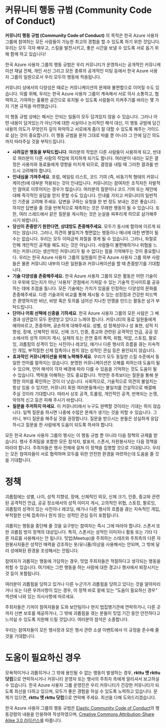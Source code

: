 # 커뮤니티 행동 규범 (Community Code of Conduct)

**커뮤니티 행동 규범 (Community Code of Conduct)** 의 목적은 한국 Azure 사용자 그룹에 참여하는 모든 사람들이 가능한 최고의 경험을 할 수 있도록 하기 위한 것입니다. 우리는 모두 각자 배우고, 스킬을 발전시키고, 좋은 시간을 보낼 수 있도록 서로 돕기 위해 함께 하고 있습니다!

한국 Azure 사용자 그룹의 행동 규범은 우리 커뮤니티가 운영하시는 공개적인 커뮤니케이션 채널 전체, 개인 서신 그리고 모든 종류의 공개적인 미팅 등에서 한국 Azure 사용자 그룹의 일원으로서 우리 모두의 행동에 적용됩니다.

커뮤니티 상에서의 다양성은 때로는 커뮤니케이션의 문제와 불편함으로 이어질 수도 있습니다. 이를 위해, 우리는 한국 Azure 사용자 그룹이 계속해서 서로 의사 소통하고, 협력하고, 기여하는 훌륭한 공간으로 유지될 수 있도록 사람들이 지켜주기를 바라는 몇 가지 기본 규칙을 마련했습니다.

이 행동 규범 상에는 해서는 안되는 일들이 모두 담겨있지 않을 수 있습니다. 그러나 어떤 내용이 담겨있는가 아닌가에 대한 사실이나 논리적인 해석 대신, 이 행동 규범에 담긴 내용의 의도가 무엇인지 깊이 파악하고 서로에게 좀더 잘 대할 수 있도록 해주는 가이드로 삼는 것이 중요합니다. 이 행동 규범을 문자 그대로 따를 뿐 아니라 그 안에 담긴 의도까지 따라주실 것을 부탁드립니다.

- **사려깊은 행동을 부탁드립니다**. 여러분의 작업은 다른 사람들이 사용하게 되고, 반대로 여러분이 다른 사람의 작업에 의지하게 되기도 합니다. 여러분이 내리는 모든 결정은 사용자와 동료들에게 영향을 미치게 되므로, 결정을 내릴 때 그러한 결과를 반드시 고려해야 합니다.
- **인내심을 가져주세요**. 포럼, 메일링 리스트, 코드 기여 (즉, 비동기적 형태의 커뮤니케이션)에 대부분 적용되는 것이 인내입니다. 커뮤니티는 참여자든 조직자든 자발적인 참여로 이루어지는 경우가 많습니다. 여러분의 질문이나 코드 기여 또는 제안에 대해 즉각적인 응답을 얻지 못할 수도 있습니다. 인내를 가지고 커뮤니티의 일반적인 기준을 고려해 주세요. 답변을 구하는 요청을 한 번 정도 보내는 것은 좋습니다. 하지만 답변을 줄 것을 반복적으로 재촉하는 것은 무례한 행동이 될 수 있습니다. 또한, 여러 스레드에서 같은 질문을 게시하는 것은 눈살을 찌푸리게 하므로 삼가해주시기 바랍니다.
- **당신이 존중받기 원한다면, 상대방도 존중해주세요**. 모두가 동시에 합의에 이르게 되지는 않습니다. 그러나, 의견의 불일치가 형편없는 행동이나 매너에 대한 변명이 될 수는 없습니다. 우리는 모두 이따금씩 좌절을 겪게 될 수 있습니다. 그러나, 좌절로 인해 개인적인 공격을 해도 되는 것은 아닙니다. 사람들이 불편해하거나 위협을 느끼는 커뮤니티는 생산적인 커뮤니티가 될 수 없다는 점을 기억해두는 것이 중요합니다. 우리는 한국 Azure 사용자 그룹의 일원들이 한국 Azure 사용자 그룹 외부 사람들은 물론 커뮤니티 내부의 다른 일원들과 커뮤니케이션을 할 때 존중받기를 기대합니다.
- **기술 다양성을 존중해주세요.** 한국 Azure 사용자 그룹의 모든 활동은 어떤 기술이 더 우위에 있는지가 아닌 '사용자' 관점에서 가져갈 수 있는 기술적 인사이트를 공유하는 데에 초점을 둡니다. 모든 기술에는 가치가 있음을 인정하는 다양성의 문화를 존중해주세요. 다른 기술과의 비교를 통해 제시될 수 있는 성장점과 건강한 피드백은 환영하지만 비난, 비방 혹은 토의를 넘어선 지나친 언쟁을 만드는 활동은 삼가 부탁드립니다.
- **단어나 어휘 선택에 신중을 기하세요**. 한국 Azure 사용자 그룹의 모든 사람은 그 배경과 상관없이 모두 환영받고 있다고 느껴야 합니다. 커뮤니티의 동료 일원들에게 예의바르고, 존중하며, 공손하게 대해주세요. 성별, 성 정체성이나 성 표현, 성적 지향성, 장애, 신체적인 외모, 신체 크기, 인종, 종교와 관련된 공격적인 언급, 공공 장소에서의 성적 이미지 게시, 실제의 또는 은연 중의 폭력, 위협, 억압, 스토킹, 팔로잉, 괴롭힘의 성격이 있는 사진이나 레코딩, 얘기나 다른 행사의 흐름을 끊는 지속적인 개입, 부적절한 신체 접촉이나 원치 않는 성적인 관심 등은 용인되지 않습니다.
- **효과적인 커뮤니케이션을 위해 노력해주세요**. 우리가 모두 동일한 스킬 수준에서 동일한 언어를 말하지는 않습니다. 분명한 커뮤니케이션은 오해를 피하는데 도움이 될 수 있으며, 언어 해석이 각자 배경에 따라 다를 수 있음을 기억하는 것도 도움이 될 수 있습니다. 맥락을 이해하는 것도 중요합니다. 막연한 추측보다는 질문을 통해 분명한 의미를 확인하는 것이 더 낫습니다. 사회적으로, 기술적으로 의견의 불일치는 항상 있을 수 있지만, 커뮤니티 회원 여러분들께서는 불일치를 건설적으로 해결해 주실 것이라 기대합니다. 따라서 상호 공격, 트롤링, 개인적인 공격, 반복되는 논쟁, 악의적 신고 등은 피해 주시기 바랍니다.
- **질문을 주저하지 마세요**. 이 커뮤니티에서 누구도 완벽할 것이라는 기대는 하지 않습니다. 일찍 질문을 하시면 나중에 수많은 문제가 생기는 것을 피할 수 있습니다. 그러니, 부디 질문을 해주실 것을 권장합니다. 질문을 받으시는 분들은 성실하게 응답하시고 질문을 한 사람에게 도움이 되도록 하셔야 합니다.

모든 한국 Azure 사용자 그룹의 행사는 이 행동 규범 뿐 아니라 다음 정책의 규제를 받습니다. 행사 주최팀을 포함한 모든 참석자, 발표자, 스폰서, 자원봉사자는 다음 정책을 따라야 합니다. 주최자들은 행사 전체에 걸쳐 이 정책을 집행할 것으로 기대됩니다. 우리는 모든 참여자들이 서로 협력하며 모두를 위한 안전한 환경을 마련하는데 도움을 줄 것을 기대합니다.

# 정책

괴롭힘에는 성별, 나이, 성적 지향성, 장애, 신체적인 외모, 신체 크기, 인종, 종교와 관련된 공격적인 언급, 공공 장소에서의 성적 이미지 게시, 고의적인 위협, 스토킹, 팔로잉, 괴롭힘의 성격이 있는 사진이나 레코딩, 얘기나 다른 행사의 흐름을 끊는 지속적인 개입, 부적절한 신체 접촉이나 원치 않는 성적인 관심 등이 포함됩니다.

괴롭히는 행동을 중단해 줄 것을 요구받는 참여자는 즉시 그에 따라야 합니다. 스폰서 또한 괴롭힘 방지 정책의 대상입니다. 특히, 스폰서는 성적인 이미지나 활동 또는 기타 다른 자료를 사용해서는 안 됩니다. 밋업(Meetup)을 주최하는 스태프와 주최측의 다른 자원봉사자들은 성적인 매력을 강조하는 옷/유니폼/의상을 사용해서는 안되며, 그 밖에 달리 성애화된 환경을 조성해서는 안됩니다.

참여자가 괴롭히는 행동에 가담하는 경우, 밋업 주최자들은 적절하다고 생각되는 행동을 취할 수 있습니다. 여기에는 그런 행동을 하는 사람에 대한 경고나 행사에서 퇴장시키는 것 등이 포함됩니다.

여러분이 괴롭힘을 당하고 있거나 다른 누군가가 괴롭힘을 당하고 있다는 것을 알아차리거나 또는 다른 우려사항이 있는 경우, 이 정책 바로 밑에 있는 “도움이 필요하신 경우" 섹션에 나와 있는 지시사항에 따르세요.

주최자들은 기꺼이 참여자들을 도와 보안팀이나 현지 법집행기관에 연락하거나, 다른 곳까지 신변 보호를 제공하거나, 그 밖에 괴롭힘을 겪는 분들이 밋업 기간 동안 안전하다고 느끼실 수 있도록 지원해 드릴 것입니다. 여러분의 참석은 소중합니다.

우리는 참여자들이 모든 행사장과 모든 행사 관련 소셜 이벤트에서 이 규정을 준수해 줄 것을 기대합니다.

# 도움이 필요하신 경우

모욕적이거나 괴롭히거나 그 밖에 용인될 수 없는 행동이 발생하는 경우, **rkttu 앳 rkttu 닷컴**으로 연락하시거나 커뮤니티 운영자 또는 행사의 주최자 측에게 알리셔서 보고하실 수 있습니다. 한국 Azure 사용자 그룹 운영진은 우리 커뮤니티가 건강한 커뮤니티가 되도록 최선을 다하고 있으며, 모두가 좋은 경험을 하실 수 있도록 노력하고 있습니다. 문제가 있으면, **rkttu 앳 rkttu 닷컴**으로 연락해 주세요. 최선을 다해 도와드리겠습니다.

한국 Azure 사용자 그룹의 행동 규범은 [Elastic Community Code of Conduct](https://www.elastic.co/kr/community/codeofconduct)의 행동강령의 내용을 인용하여 작성하였으며, [Creative Commons Attribution-Share Alike 3.0 라이선스](https://creativecommons.org/licenses/by-sa/3.0/deed.ko)를 따릅니다.
